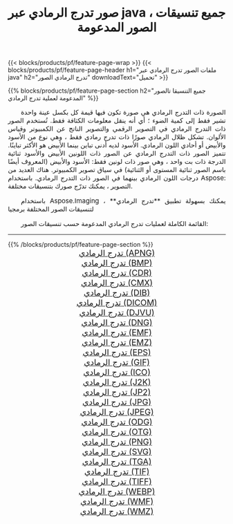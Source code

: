 ﻿---
title: صور تدرج الرمادي عبر java ، جميع تنسيقات الصور المدعومة 
weight: 3920
url: /ar/java/grayscale/ 
lang: ar
langdirlevel: 2
locales: zh-hans,ja,it,ru,de,es,fr,nl,id,lt,pl,pt,vi,tr,ko,zh-hant,ar,hi,th,sv,cs,uk,he
description: باستخدام Aspose.Imaging يمكنك بسهولة تدرج الرمادي الصور عبر java
---

{{< blocks/products/pf/feature-page-wrap >}}
{{< blocks/products/pf/feature-page-header h1="ملفات الصور تدرج الرمادي عبر java" h2="تدرج الرمادي الصور" downloadText="تحميل" >}}


{{% blocks/products/pf/feature-page-section  h2="جميع التنسيقا تالصور  المدعومة لعملية تدرج الرمادي" %}}
<p align="justify" style="text-indent:2em;font-size:15px;">
الصورة ذات التدرج الرمادي هي صورة تكون فيها قيمة كل بكسل عينة واحدة تشير فقط إلى كمية الضوء ؛ أي أنه ينقل معلومات الكثافة فقط. تُستخدم الصور ذات التدرج الرمادي في التصوير الرقمي والتصوير الناتج عن الكمبيوتر وقياس الألوان. تشكل ظلال الرمادي صورًا ذات تدرج رمادي فقط ، وهي نوع من الأسود والأبيض أو أحادي اللون الرمادي. الأسود لديه أدنى تباين بينما الأبيض هو الأكثر تباينًا. تتميز الصور ذات التدرج الرمادي عن الصور ذات اللونين الأبيض والأسود ثنائية الدرجة ذات بت واحد ، وهي صور ذات لونين فقط: الأسود والأبيض (المعروف أيضًا باسم الصور ثنائية المستوى أو الثنائية) في سياق تصوير الكمبيوتر. هناك العديد من درجات اللون الرمادي بينهما في الصور ذات التدرج الرمادي. باستخدام Aspose: التصوير ، يمكنك تدرّج صورك بتنسيقات مختلفة.
</p>
<p align="justify" style="text-indent:2em;font-size:15px;">
باستخدام Aspose.Imaging ، يمكنك بسهولة تطبيق **تدرج الرمادي** لتنسيقات الصور المختلفة برمجيا
</p>
<p align="justify" style="text-indent:2em;font-size:15px;">
القائمة الكاملة لعمليات تدرج الرمادي المدعومة حسب تنسيقات الصور:
</p>
<hr/>
{{% /blocks/products/pf/feature-page-section %}}
<div class="container-fluid productfamilypage bg-gray">
    <div class="convertypes bg-gray agp-content section">
        <div class="container">
		<div class="row other-converters" style="gap: 10px;font-size: 19px;text-align:center;">
		    <div class='col-md-2 other-converter remove-lp remove-rp'><a href="/imaging/ar/java/grayscale/apng/" style="padding:15px;">تدرج الرمادي (APNG)</a></div><div class='col-md-2 other-converter remove-lp remove-rp'><a href="/imaging/ar/java/grayscale/bmp/" style="padding:15px;">تدرج الرمادي (BMP)</a></div><div class='col-md-2 other-converter remove-lp remove-rp'><a href="/imaging/ar/java/grayscale/cdr/" style="padding:15px;">تدرج الرمادي (CDR)</a></div><div class='col-md-2 other-converter remove-lp remove-rp'><a href="/imaging/ar/java/grayscale/cmx/" style="padding:15px;">تدرج الرمادي (CMX)</a></div><div class='col-md-2 other-converter remove-lp remove-rp'><a href="/imaging/ar/java/grayscale/dib/" style="padding:15px;">تدرج الرمادي (DIB)</a></div><div class='col-md-2 other-converter remove-lp remove-rp'><a href="/imaging/ar/java/grayscale/dicom/" style="padding:15px;">تدرج الرمادي (DICOM)</a></div><div class='col-md-2 other-converter remove-lp remove-rp'><a href="/imaging/ar/java/grayscale/djvu/" style="padding:15px;">تدرج الرمادي (DJVU)</a></div><div class='col-md-2 other-converter remove-lp remove-rp'><a href="/imaging/ar/java/grayscale/dng/" style="padding:15px;">تدرج الرمادي (DNG)</a></div><div class='col-md-2 other-converter remove-lp remove-rp'><a href="/imaging/ar/java/grayscale/emf/" style="padding:15px;">تدرج الرمادي (EMF)</a></div><div class='col-md-2 other-converter remove-lp remove-rp'><a href="/imaging/ar/java/grayscale/emz/" style="padding:15px;">تدرج الرمادي (EMZ)</a></div><div class='col-md-2 other-converter remove-lp remove-rp'><a href="/imaging/ar/java/grayscale/eps/" style="padding:15px;">تدرج الرمادي (EPS)</a></div><div class='col-md-2 other-converter remove-lp remove-rp'><a href="/imaging/ar/java/grayscale/gif/" style="padding:15px;">تدرج الرمادي (GIF)</a></div><div class='col-md-2 other-converter remove-lp remove-rp'><a href="/imaging/ar/java/grayscale/ico/" style="padding:15px;">تدرج الرمادي (ICO)</a></div><div class='col-md-2 other-converter remove-lp remove-rp'><a href="/imaging/ar/java/grayscale/j2k/" style="padding:15px;">تدرج الرمادي (J2K)</a></div><div class='col-md-2 other-converter remove-lp remove-rp'><a href="/imaging/ar/java/grayscale/jp2/" style="padding:15px;">تدرج الرمادي (JP2)</a></div><div class='col-md-2 other-converter remove-lp remove-rp'><a href="/imaging/ar/java/grayscale/jpg/" style="padding:15px;">تدرج الرمادي (JPG)</a></div><div class='col-md-2 other-converter remove-lp remove-rp'><a href="/imaging/ar/java/grayscale/jpeg/" style="padding:15px;">تدرج الرمادي (JPEG)</a></div><div class='col-md-2 other-converter remove-lp remove-rp'><a href="/imaging/ar/java/grayscale/odg/" style="padding:15px;">تدرج الرمادي (ODG)</a></div><div class='col-md-2 other-converter remove-lp remove-rp'><a href="/imaging/ar/java/grayscale/otg/" style="padding:15px;">تدرج الرمادي (OTG)</a></div><div class='col-md-2 other-converter remove-lp remove-rp'><a href="/imaging/ar/java/grayscale/png/" style="padding:15px;">تدرج الرمادي (PNG)</a></div><div class='col-md-2 other-converter remove-lp remove-rp'><a href="/imaging/ar/java/grayscale/svg/" style="padding:15px;">تدرج الرمادي (SVG)</a></div><div class='col-md-2 other-converter remove-lp remove-rp'><a href="/imaging/ar/java/grayscale/tga/" style="padding:15px;">تدرج الرمادي (TGA)</a></div><div class='col-md-2 other-converter remove-lp remove-rp'><a href="/imaging/ar/java/grayscale/tif/" style="padding:15px;">تدرج الرمادي (TIF)</a></div><div class='col-md-2 other-converter remove-lp remove-rp'><a href="/imaging/ar/java/grayscale/tiff/" style="padding:15px;">تدرج الرمادي (TIFF)</a></div><div class='col-md-2 other-converter remove-lp remove-rp'><a href="/imaging/ar/java/grayscale/webp/" style="padding:15px;">تدرج الرمادي (WEBP)</a></div><div class='col-md-2 other-converter remove-lp remove-rp'><a href="/imaging/ar/java/grayscale/wmf/" style="padding:15px;">تدرج الرمادي (WMF)</a></div><div class='col-md-2 other-converter remove-lp remove-rp'><a href="/imaging/ar/java/grayscale/wmz/" style="padding:15px;">تدرج الرمادي (WMZ)</a></div>
                </div>
        </div>
    </div>
</div>
<br/>
